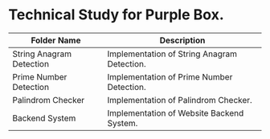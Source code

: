 # Technical Study for Purple Box.

| Folder Name              | Description                                 |
| ------------------------ | ------------------------------------------- |
| String Anagram Detection | Implementation of String Anagram Detection. |
| Prime Number Detection   | Implementation of Prime Number Detection.   |
| Palindrom Checker        | Implementation of Palindrom Checker.        |
| Backend System           | Implementation of Website Backend System.   |